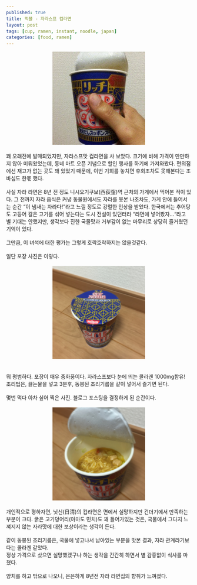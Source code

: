 ```yaml
---
published: true
title: 먹블 - 자라스프 컵라면
layout: post
tags: [cup, ramen, instant, noodle, japan]
categories: [food, ramen]
---
```

<div style="text-align:center;"><img src="/img/IMG_0294.jpg" width="50%"></div>
<br>
꽤 오래전에 발매되었지만, 자라스프맛 컵라면을 사 보았다. 크기에 비해 가격이 만만하지 않아 미뤄왔었는데, 동네 마트 오픈 기념으로 할인 행사를 하기에 가져와봤다. 편의점에선 재고가 없는 곳도 꽤 있었기 때문에, 이번 기회를 놓치면 후회조차도 못해본다는 조바심도 한몫 했다.<br>
<br>
사실 자라 라면은 8년 전 정도 니시오기쿠보(西荻窪)역 근처의 가게에서 먹어본 적이 있다. 그 전까지 자라 음식은 커녕 동물원에서도 자라를 못본 나조차도, 가게 안에 들어서는 순간 “이 냄새는 자라다!”라고 느낄 정도로 강렬한 인상을 받았다. 한국에서는 추어탕도 고등어 갈은 고기를 섞어 넣는다는 도시 전설이 있던터라 “라면에 넣어봤자…“라고 별 기대는 안했지만, 생각보다 진한 국물맛과 거부감이 없는 마무리로 상당히 즐거웠던 기억이 있다.<br>
<br>
그만큼, 이 녀석에 대한 평가는 그렇게 호락호락하지는 않을것같다.<br>
<br>
일단 포장 사진은 이렇다.<br>
<br>
<div style="text-align:center;"><img src="/img/IMG_0287.jpg" width="50%"></div>
<br>
<br>
뭐 평범하다. 포장이 매우 중화풍이다. 자라스프보다 눈에 띄는 콜라겐 1000mg함유!<br>
조리법은, 끓는물을 넣고 3분후, 동봉된 조리기름을 같이 넣어서 즐기면 된다.<br>
<br>
몇번 먹다 아차 싶어 찍은 사진. 블로그 포스팅을 결정하게 된 순간이다.<br>
<br>
<div style="text-align:center;"><img src="/img/IMG_0288.jpg" width="50%"></div>
<br>
개인적으로 평하자면, 닛신(日清)의 컵라면은 면에서 실망하지만 건더기에서 만족하는 부분이 크다. 굵은 고기덩어리(아마도 민치)도 꽤 들어가있는 것은, 국물에서 그다지 느껴지지 않는 자라맛에 대한 보상이라는 생각이 든다.<br>
<br>
같이 동봉된 조리기름은, 국물에 넣고나서 남아있는 부분을 맛본 결과, 자라 관계라기보다는 콜라겐 같았다.<br>
정상 가격으로 샀으면 실망했겠구나 하는 생각을 간간히 하면서 별 감흥없이 식사를 마쳤다.<br>
<br>
양치를 하고 밖으로 나오니, 은은하게 8년전 자라 라면집의 향취가 느껴졌다.</p>
